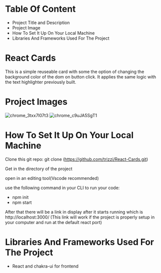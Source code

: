 # Table Of Content
* Project Title and Description
* Project Image
* How To Set It Up On Your Local Machine
* Libraries And Frameworks Used For The Project

# React Cards
This is a simple reuseable card with some the option of changing the background color of the dom on button click. It applies the same logic with the text highlighter previously built.

# Project Images
![chrome_3txx7l07t3](https://user-images.githubusercontent.com/33966004/169212133-0a3d795c-89f5-446c-b6aa-e477959bf9b5.png)
![chrome_c9uJA5SgT1](https://user-images.githubusercontent.com/33966004/169212150-bd304588-fba5-45d4-91a1-b6764ce4f00a.png)

# How To Set It Up On Your Local Machine
Clone this git repo: git clone (https://github.com/trizzi/React-Cards.git)

Get in the directory of the project

open in an editing tool(Vscode recommended)

use the following command in your CLI to run your code: 
* npm init
* npm start


After that there will be a link in display after it starts running which is http://localhost:3000/ (This link will work if the project is properly setup in your computer and run at the default react port)

# Libraries And Frameworks Used For The Project
* React and chakra-ui for frontend
